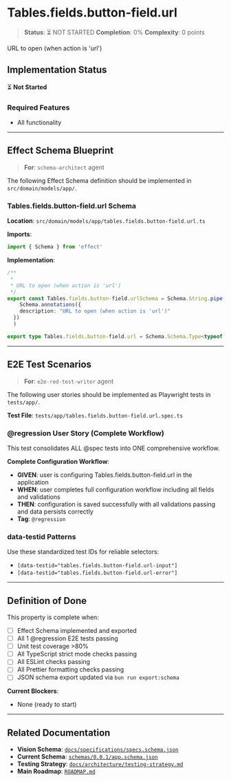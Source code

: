 # Tables.fields.button-field.url

> **Status**: ⏳ NOT STARTED
> **Completion**: 0%
> **Complexity**: 0 points

URL to open (when action is 'url')

## Implementation Status

⏳ **Not Started**

### Required Features

- All functionality

---

## Effect Schema Blueprint

> **For**: `schema-architect` agent

The following Effect Schema definition should be implemented in `src/domain/models/app/`.

### Tables.fields.button-field.url Schema

**Location**: `src/domain/models/app/tables.fields.button-field.url.ts`

**Imports**:

```typescript
import { Schema } from 'effect'
```

**Implementation**:

```typescript
/**
 *
 * URL to open (when action is 'url')
 */
export const Tables.fields.button-field.urlSchema = Schema.String.pipe(
    Schema.annotations({
    description: "URL to open (when action is 'url')"
  })
  )

export type Tables.fields.button-field.url = Schema.Schema.Type<typeof Tables.fields.button-field.urlSchema>
```

---

## E2E Test Scenarios

> **For**: `e2e-red-test-writer` agent

The following user stories should be implemented as Playwright tests in `tests/app/`.

**Test File**: `tests/app/tables.fields.button-field.url.spec.ts`

### @regression User Story (Complete Workflow)

This test consolidates ALL @spec tests into ONE comprehensive workflow.

**Complete Configuration Workflow**:

- **GIVEN**: user is configuring Tables.fields.button-field.url in the application
- **WHEN**: user completes full configuration workflow including all fields and validations
- **THEN**: configuration is saved successfully with all validations passing and data persists correctly
- **Tag**: `@regression`

### data-testid Patterns

Use these standardized test IDs for reliable selectors:

- `[data-testid="tables.fields.button-field.url-input"]`
- `[data-testid="tables.fields.button-field.url-error"]`

---

## Definition of Done

This property is complete when:

- [ ] Effect Schema implemented and exported
- [ ] All 1 @regression E2E tests passing
- [ ] Unit test coverage >80%
- [ ] All TypeScript strict mode checks passing
- [ ] All ESLint checks passing
- [ ] All Prettier formatting checks passing
- [ ] JSON schema export updated via `bun run export:schema`

**Current Blockers**:

- None (ready to start)

---

## Related Documentation

- **Vision Schema**: [`docs/specifications/specs.schema.json`](../specs.schema.json)
- **Current Schema**: [`schemas/0.0.1/app.schema.json`](../../schemas/0.0.1/app.schema.json)
- **Testing Strategy**: [`docs/architecture/testing-strategy.md`](../../architecture/testing-strategy.md)
- **Main Roadmap**: [`ROADMAP.md`](../../../ROADMAP.md)
